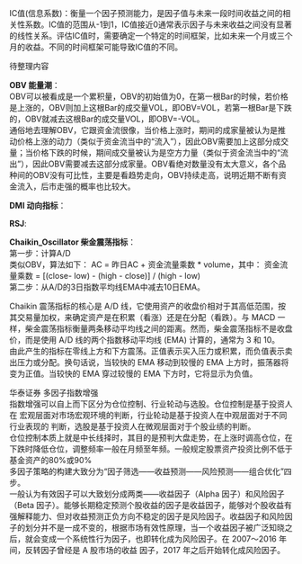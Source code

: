 IC值(信息系数)：衡量一个因子预测能力，是因子值与未来一段时间收益之间的相关性系数。IC值的范围从-1到1，IC值接近0通常表示因子与未来收益之间没有显著的线性关系。评估IC值时，需要确定一个特定的时间框架，比如未来一个月或三个月的收益。不同的时间框架可能导致IC值的不同。

待整理内容

**OBV 能量潮**：<br>
OBV可以被看成是一个累积量，OBV的初始值为0，在第一根Bar的时候，若价格是上涨的，OBV则加上这根Bar的成交量VOL，即OBV=VOL，若第一根Bar是下跌的，OBV就减去这根Bar的成交量VOL，即OBV=-VOL。<br>
通俗地去理解OBV，它跟资金流很像，当价格上涨时，期间的成家量被认为是推动价格上涨的动力（类似于资金流当中的“流入”），因此OBV需要加上这部分成交量；当价格下跌的时候，期间成交量被认为是空方力量（类似于资金流当中的“流出”），因此OBV需要减去这部分成家量。OBV看绝对数量没有太大意义，各个品种间的OBV没有可比性，主要是看趋势走向，OBV持续走高，说明近期不断有资金流入，后市走强的概率也比较大。

**DMI 动向指标**：

**RSJ**:

**Chaikin_Oscillator 柴金震荡指标**：<br>
第一步：计算A/D<br>
类似OBV，算法如下： AC = 昨日AC + 资金流量乘数 * volume，其中： 资金流量乘数 = [(close- low) - (high - close)] / (high - low)<br>
第二步：从A/D的3日指数平均线EMA中减去10日EMA。<br>

Chaikin 震荡指标的核心是 A/D 线，它使用资产的收盘价相对于其高低范围，按其交易量加权，来确定资产是在积累（看涨）还是在分配（看跌）。与 MACD 一样，柴金震荡指标衡量两条移动平均线之间的距离。然而，柴金震荡指标不是收盘价，而是使用 A/D 线的两个指数移动平均线 (EMA) 计算的，通常为 3 和 10。<br>
由此产生的指标在零线上方和下方震荡。正值表示买入压力或积累，而负值表示卖出压力或分配。换句话说，当较快的 EMA 移动到较慢的 EMA 上方时，振荡器将变为正值。当较快的 EMA 穿过较慢的 EMA 下方时，它将显示为负值。


华泰证券 多因子指数增强<br>
指数增强可以自上而下区分为仓位控制、行业轮动与选股。仓位控制是基于投资人在
宏观层面对市场宏观环境的判断，行业轮动是基于投资人在中观层面对于不同行业表现的
判断，选股是基于投资人在微观层面对于个股业绩的判断。<br>
仓位控制本质上就是中长线择时，其目的是预判大盘走势，在上涨时调高仓位，在下跌时降低仓位，调整频率一般在月频至年频。一般规定股票资产投资比例不低于基金资产的80%或90%<br>
多因子策略的构建大致分为“因子筛选——收益预测——风险预测——组合优化”四步。<br>
一般认为有效因子可以大致划分成两类——收益因子（Alpha 因子）和风险因子（Beta
因子）。能够长期稳定预测个股收益的因子是收益因子，能够对个股收益有强解释能力、但对收益预测正负方向不稳定的因子是风险因子。收益因子和风险因子的划分并不是一成不变的，根据市场有效性原理，当一个收益因子被广泛知晓之后，就会变成一个系统性行为因子，也即转化成为风险因子。在 2007～2016 年间，反转因子曾经是 A 股市场的收益
因子，2017 年之后开始转化成风险因子。

